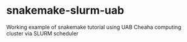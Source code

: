 # snakemake-slurm-uab
Working example of snakemake tutorial using UAB Cheaha computing cluster via SLURM scheduler
